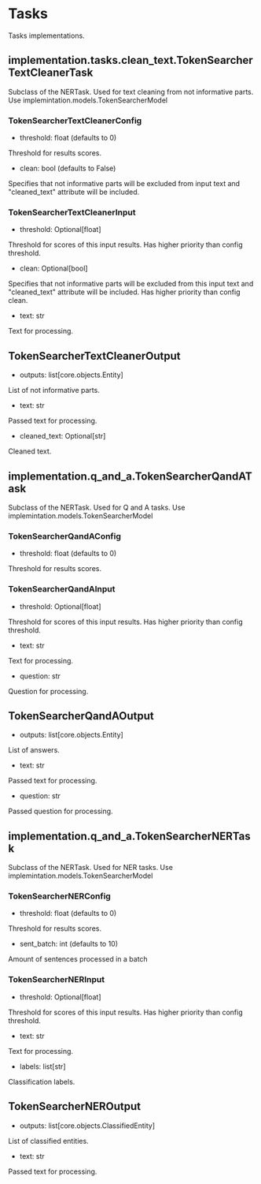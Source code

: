 # Tasks

Tasks implementations.


## implementation.tasks.clean_text.TokenSearcherTextCleanerTask

Subclass of the NERTask. Used for text cleaning from not informative parts. Use implemintation.models.TokenSearcherModel


### TokenSearcherTextCleanerConfig

- threshold: float (defaults to 0)

Threshold for results scores.

- clean: bool (defaults to False)

Specifies that not informative parts will be excluded from input text and "cleaned_text" attribute will be included. 

### TokenSearcherTextCleanerInput

- threshold: Optional[float]

Threshold for scores of this input results. Has higher priority than config threshold.

- clean: Optional[bool]

Specifies that not informative parts will be excluded from this input text and "cleaned_text" attribute will be included. Has higher priority than config clean.

- text: str

Text for processing.

## TokenSearcherTextCleanerOutput

- outputs: list[core.objects.Entity]

List of not informative parts.

- text: str

Passed text for processing.

- cleaned_text: Optional[str]

Cleaned text.



## implementation.q_and_a.TokenSearcherQandATask

Subclass of the NERTask. Used for Q and A tasks. Use implemintation.models.TokenSearcherModel


### TokenSearcherQandAConfig

- threshold: float (defaults to 0)

Threshold for results scores.

### TokenSearcherQandAInput

- threshold: Optional[float]

Threshold for scores of this input results. Has higher priority than config threshold.

- text: str

Text for processing.

- question: str

Question for processing.

## TokenSearcherQandAOutput

- outputs: list[core.objects.Entity]

List of answers.

- text: str

Passed text for processing.

- question: str

Passed question for processing.



## implementation.q_and_a.TokenSearcherNERTask

Subclass of the NERTask. Used for NER tasks. Use implemintation.models.TokenSearcherModel


### TokenSearcherNERConfig

- threshold: float (defaults to 0)

Threshold for results scores.

- sent_batch: int (defaults to 10)

Amount of sentences processed in a batch

### TokenSearcherNERInput

- threshold: Optional[float]

Threshold for scores of this input results. Has higher priority than config threshold.

- text: str

Text for processing.

- labels: list[str]

Classification labels.

## TokenSearcherNEROutput

- outputs: list[core.objects.ClassifiedEntity]

List of classified entities.

- text: str

Passed text for processing.